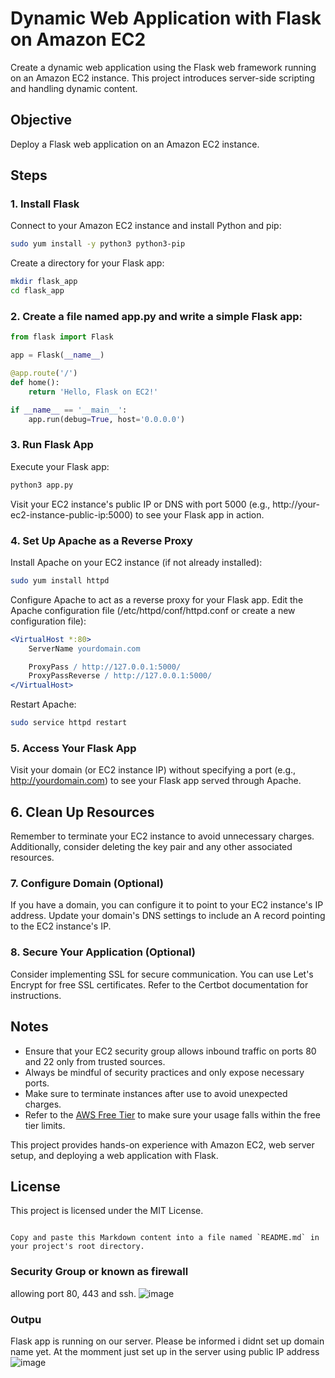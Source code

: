 
# Dynamic Web Application with Flask on Amazon EC2

Create a dynamic web application using the Flask web framework running on an Amazon EC2 instance. This project introduces server-side scripting and handling dynamic content.

## Objective

Deploy a Flask web application on an Amazon EC2 instance.

## Steps

### 1. Install Flask

Connect to your Amazon EC2 instance and install Python and pip:

```bash
sudo yum install -y python3 python3-pip
```

Create a directory for your Flask app:

```bash
mkdir flask_app
cd flask_app
```

### 2. Create a file named app.py and write a simple Flask app:

```python
from flask import Flask

app = Flask(__name__)

@app.route('/')
def home():
    return 'Hello, Flask on EC2!'

if __name__ == '__main__':
    app.run(debug=True, host='0.0.0.0')
```

### 3. Run Flask App

Execute your Flask app:

```bash
python3 app.py
```

Visit your EC2 instance's public IP or DNS with port 5000 (e.g., http://your-ec2-instance-public-ip:5000) to see your Flask app in action.

### 4. Set Up Apache as a Reverse Proxy

Install Apache on your EC2 instance (if not already installed):

```bash
sudo yum install httpd
```

Configure Apache to act as a reverse proxy for your Flask app. Edit the Apache configuration file (/etc/httpd/conf/httpd.conf or create a new configuration file):

```apache
<VirtualHost *:80>
    ServerName yourdomain.com

    ProxyPass / http://127.0.0.1:5000/
    ProxyPassReverse / http://127.0.0.1:5000/
</VirtualHost>
```

Restart Apache:

```bash
sudo service httpd restart
```

### 5. Access Your Flask App

Visit your domain (or EC2 instance IP) without specifying a port (e.g., http://yourdomain.com) to see your Flask app served through Apache.

## 6. Clean Up Resources

Remember to terminate your EC2 instance to avoid unnecessary charges. Additionally, consider deleting the key pair and any other associated resources.

### 7. Configure Domain (Optional)

If you have a domain, you can configure it to point to your EC2 instance's IP address. Update your domain's DNS settings to include an A record pointing to the EC2 instance's IP.

### 8. Secure Your Application (Optional)

Consider implementing SSL for secure communication. You can use Let's Encrypt for free SSL certificates. Refer to the Certbot documentation for instructions.

## Notes

- Ensure that your EC2 security group allows inbound traffic on ports 80 and 22 only from trusted sources.
- Always be mindful of security practices and only expose necessary ports.
- Make sure to terminate instances after use to avoid unexpected charges.
- Refer to the [AWS Free Tier](https://aws.amazon.com/free/) to make sure your usage falls within the free tier limits.

This project provides hands-on experience with Amazon EC2, web server setup, and deploying a web application with Flask.

## License

This project is licensed under the MIT License.
```

Copy and paste this Markdown content into a file named `README.md` in your project's root directory.
```
### Security Group or known as firewall
allowing port 80, 443 and ssh.
![image](https://github.com/popipo74/DynamicWebApplication/assets/46301752/1ba3e857-1959-443c-8d71-07c72cdb2998)

### Outpu
Flask app is running on our server.
Please be informed i didnt set up domain name yet. At the momment just set up in the server using public IP address
![image](https://github.com/popipo74/DynamicWebApplication/assets/46301752/1e1814e7-6db9-45f2-9f88-0b444a414284)

